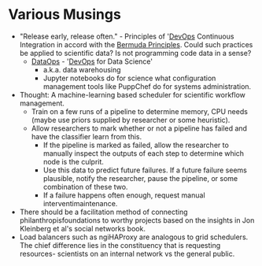 

Various Musings
===============

-   "Release early, release often." - Principles of '[DevOps](DevOps) Continuous Integration in accord with the [Bermuda Principles](http/en.wikipedia.owiBermuda_Principles). Could such practices be applied to scientific data? Is not programming code data in a sense?
    -   [DataOps](DataOps) - '[DevOps](DevOps) for Data Science'
        -   a.k.a. data warehousing
        -   Jupyter notebooks do for science what configuration management tools like PuppChef do for systems administration.
-   Thought: A machine-learning based scheduler for scientific workflow management.
    -   Train on a few runs of a pipeline to determine memory, CPU needs (maybe use priors supplied by researcher or some heuristic).
    -   Allow researchers to mark whether or not a pipeline has failed and have the classifier learn from this.
        -   If the pipeline is marked as failed, allow the researcher to manually inspect the outputs of each step to determine which node is the culprit.
        -   Use this data to predict future failures. If a future failure seems plausible, notify the researcher, pause the pipeline, or some combination of these two.
        -   If a failure happens often enough, request manual interventimaintenance.
-   There should be a facilitation method of connecting philanthropisfoundations to worthy projects based on the insights in Jon Kleinberg et al's social networks book.
-   Load balancers such as ngiHAProxy are analogous to grid schedulers. The chief difference lies in the constituency that is requesting resources- scientists on an internal network vs the general public.


